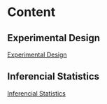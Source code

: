 # Content

## Experimental Design

[Experimental Design](https://github.com/devBorisG/Estadistica-ll/tree/master/Experimental_Design)

## Inferencial Statistics

[Inferencial Statistics](https://github.com/devBorisG/Estadistica-ll/tree/master/Inferencial_Statistics)
